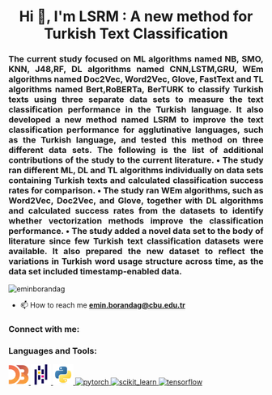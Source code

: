 <h1 align="center">Hi 👋, I'm LSRM : A new method for Turkish Text Classification</h1>
<h3 align="justify">The current study focused on ML algorithms named NB, SMO, KNN, J48,RF, DL algorithms named CNN,LSTM,GRU, WEm algorithms named Doc2Vec, Word2Vec, Glove, FastText and TL algorithms named Bert,RoBERTa, BerTURK to classify Turkish texts using three separate data sets to measure the text classification performance in the Turkish language. It also developed a new method named LSRM to improve the text classification performance for agglutinative languages, such as the Turkish language, and tested this method on three different data sets. The following is the list of additional contributions of the study to the current literature. • The study ran different ML, DL and TL algorithms individually on data sets containing Turkish texts and calculated classification success rates for comparison. • The study ran WEm algorithms, such as Word2Vec, Doc2Vec, and Glove, together with DL algorithms and calculated success rates from the datasets to identify whether vectorization methods improve the classification performance. • The study added a novel data set to the body of literature since few Turkish text classification datasets were available. It also prepared the new dataset to reflect the variations in Turkish word usage structure across time, as the data set included timestamp-enabled data.</h3>

<p align="left"> <img src="https://komarev.com/ghpvc/?username=eminborandag&label=Profile%20views&color=0e75b6&style=flat" alt="eminborandag" /> </p>

- 📫 How to reach me **emin.borandag@cbu.edu.tr**

<h3 align="left">Connect with me:</h3>
<p align="left">
</p>

<h3 align="left">Languages and Tools:</h3>
<p align="left"> <a href="https://d3js.org/" target="_blank" rel="noreferrer"> <img src="https://raw.githubusercontent.com/devicons/devicon/master/icons/d3js/d3js-original.svg" alt="d3js" width="40" height="40"/> </a> <a href="https://pandas.pydata.org/" target="_blank" rel="noreferrer"> <img src="https://raw.githubusercontent.com/devicons/devicon/2ae2a900d2f041da66e950e4d48052658d850630/icons/pandas/pandas-original.svg" alt="pandas" width="40" height="40"/> </a> <a href="https://www.python.org" target="_blank" rel="noreferrer"> <img src="https://raw.githubusercontent.com/devicons/devicon/master/icons/python/python-original.svg" alt="python" width="40" height="40"/> </a> <a href="https://pytorch.org/" target="_blank" rel="noreferrer"> <img src="https://www.vectorlogo.zone/logos/pytorch/pytorch-icon.svg" alt="pytorch" width="40" height="40"/> </a> <a href="https://scikit-learn.org/" target="_blank" rel="noreferrer"> <img src="https://upload.wikimedia.org/wikipedia/commons/0/05/Scikit_learn_logo_small.svg" alt="scikit_learn" width="40" height="40"/> </a> <a href="https://www.tensorflow.org" target="_blank" rel="noreferrer"> <img src="https://www.vectorlogo.zone/logos/tensorflow/tensorflow-icon.svg" alt="tensorflow" width="40" height="40"/> </a> </p>




